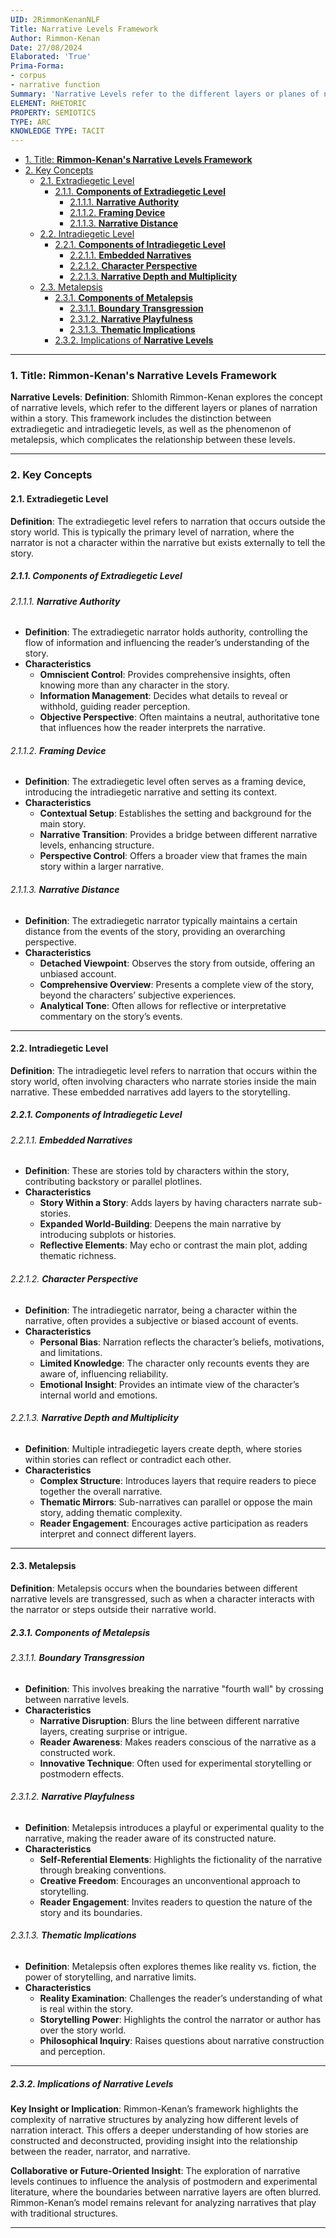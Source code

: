 ```yaml
---
UID: 2RimmonKenanNLF
Title: Narrative Levels Framework
Author: Rimmon-Kenan
Date: 27/08/2024
Elaborated: 'True'
Prima-Forma:
- corpus
- narrative function
Summary: 'Narrative Levels refer to the different layers or planes of narration within a story: extradiagetic, intradiegetic, and metalepsis'
ELEMENT: RHETORIC
PROPERTY: SEMIOTICS
TYPE: ARC
KNOWLEDGE TYPE: TACIT
---
```


- [1. Title: **Rimmon-Kenan's Narrative Levels Framework**](#1-title-rimmon-kenans-narrative-levels-framework)
- [2. Key Concepts](#2-key-concepts)
  - [2.1. Extradiegetic Level](#21-extradiegetic-level)
    - [2.1.1. **Components of Extradiegetic Level**](#211-components-of-extradiegetic-level)
      - [2.1.1.1. **Narrative Authority**](#2111-narrative-authority)
      - [2.1.1.2. **Framing Device**](#2112-framing-device)
      - [2.1.1.3. **Narrative Distance**](#2113-narrative-distance)
  - [2.2. Intradiegetic Level](#22-intradiegetic-level)
    - [2.2.1. **Components of Intradiegetic Level**](#221-components-of-intradiegetic-level)
      - [2.2.1.1. **Embedded Narratives**](#2211-embedded-narratives)
      - [2.2.1.2. **Character Perspective**](#2212-character-perspective)
      - [2.2.1.3. **Narrative Depth and Multiplicity**](#2213-narrative-depth-and-multiplicity)
  - [2.3. Metalepsis](#23-metalepsis)
    - [2.3.1. **Components of Metalepsis**](#231-components-of-metalepsis)
      - [2.3.1.1. **Boundary Transgression**](#2311-boundary-transgression)
      - [2.3.1.2. **Narrative Playfulness**](#2312-narrative-playfulness)
      - [2.3.1.3. **Thematic Implications**](#2313-thematic-implications)
    - [2.3.2. Implications of **Narrative Levels**](#232-implications-of-narrative-levels)


---

### 1. Title: **Rimmon-Kenan's Narrative Levels Framework**

**Narrative Levels**:
   **Definition**: Shlomith Rimmon-Kenan explores the concept of narrative levels, which refer to the different layers or planes of narration within a story. This framework includes the distinction between extradiegetic and intradiegetic levels, as well as the phenomenon of metalepsis, which complicates the relationship between these levels.

---

### 2. Key Concepts

#### 2.1. Extradiegetic Level

**Definition**:
   The extradiegetic level refers to narration that occurs outside the story world. This is typically the primary level of narration, where the narrator is not a character within the narrative but exists externally to tell the story.

##### 2.1.1. **Components of Extradiegetic Level**

###### 2.1.1.1. **Narrative Authority**
  - **Definition**: The extradiegetic narrator holds authority, controlling the flow of information and influencing the reader’s understanding of the story.
  - **Characteristics**
    - **Omniscient Control**: Provides comprehensive insights, often knowing more than any character in the story.
    - **Information Management**: Decides what details to reveal or withhold, guiding reader perception.
    - **Objective Perspective**: Often maintains a neutral, authoritative tone that influences how the reader interprets the narrative.

###### 2.1.1.2. **Framing Device**
  - **Definition**: The extradiegetic level often serves as a framing device, introducing the intradiegetic narrative and setting its context.
  - **Characteristics**
    - **Contextual Setup**: Establishes the setting and background for the main story.
    - **Narrative Transition**: Provides a bridge between different narrative levels, enhancing structure.
    - **Perspective Control**: Offers a broader view that frames the main story within a larger narrative.

###### 2.1.1.3. **Narrative Distance**
  - **Definition**: The extradiegetic narrator typically maintains a certain distance from the events of the story, providing an overarching perspective.
  - **Characteristics**
    - **Detached Viewpoint**: Observes the story from outside, offering an unbiased account.
    - **Comprehensive Overview**: Presents a complete view of the story, beyond the characters’ subjective experiences.
    - **Analytical Tone**: Often allows for reflective or interpretative commentary on the story’s events.


---

#### 2.2. Intradiegetic Level

**Definition**:
   The intradiegetic level refers to narration that occurs within the story world, often involving characters who narrate stories inside the main narrative. These embedded narratives add layers to the storytelling.

##### 2.2.1. **Components of Intradiegetic Level**

###### 2.2.1.1. **Embedded Narratives**
  - **Definition**: These are stories told by characters within the story, contributing backstory or parallel plotlines.
  - **Characteristics**
    - **Story Within a Story**: Adds layers by having characters narrate sub-stories.
    - **Expanded World-Building**: Deepens the main narrative by introducing subplots or histories.
    - **Reflective Elements**: May echo or contrast the main plot, adding thematic richness.

###### 2.2.1.2. **Character Perspective**
  - **Definition**: The intradiegetic narrator, being a character within the narrative, often provides a subjective or biased account of events.
  - **Characteristics**
    - **Personal Bias**: Narration reflects the character’s beliefs, motivations, and limitations.
    - **Limited Knowledge**: The character only recounts events they are aware of, influencing reliability.
    - **Emotional Insight**: Provides an intimate view of the character’s internal world and emotions.

###### 2.2.1.3. **Narrative Depth and Multiplicity**
  - **Definition**: Multiple intradiegetic layers create depth, where stories within stories can reflect or contradict each other.
  - **Characteristics**
    - **Complex Structure**: Introduces layers that require readers to piece together the overall narrative.
    - **Thematic Mirrors**: Sub-narratives can parallel or oppose the main story, adding thematic complexity.
    - **Reader Engagement**: Encourages active participation as readers interpret and connect different layers.



---

#### 2.3. Metalepsis

**Definition**:
   Metalepsis occurs when the boundaries between different narrative levels are transgressed, such as when a character interacts with the narrator or steps outside their narrative world.

##### 2.3.1. **Components of Metalepsis**

###### 2.3.1.1. **Boundary Transgression**
  - **Definition**: This involves breaking the narrative "fourth wall" by crossing between narrative levels.
  - **Characteristics**
    - **Narrative Disruption**: Blurs the line between different narrative layers, creating surprise or intrigue.
    - **Reader Awareness**: Makes readers conscious of the narrative as a constructed work.
    - **Innovative Technique**: Often used for experimental storytelling or postmodern effects.

###### 2.3.1.2. **Narrative Playfulness**
  - **Definition**: Metalepsis introduces a playful or experimental quality to the narrative, making the reader aware of its constructed nature.
  - **Characteristics**
    - **Self-Referential Elements**: Highlights the fictionality of the narrative through breaking conventions.
    - **Creative Freedom**: Encourages an unconventional approach to storytelling.
    - **Reader Engagement**: Invites readers to question the nature of the story and its boundaries.

###### 2.3.1.3. **Thematic Implications**
  - **Definition**: Metalepsis often explores themes like reality vs. fiction, the power of storytelling, and narrative limits.
  - **Characteristics**
    - **Reality Examination**: Challenges the reader’s understanding of what is real within the story.
    - **Storytelling Power**: Highlights the control the narrator or author has over the story world.
    - **Philosophical Inquiry**: Raises questions about narrative construction and perception.


---

##### 2.3.2. Implications of **Narrative Levels**

**Key Insight or Implication**:
   Rimmon-Kenan’s framework highlights the complexity of narrative structures by analyzing how different levels of narration interact. This offers a deeper understanding of how stories are constructed and deconstructed, providing insight into the relationship between the reader, narrator, and narrative.

**Collaborative or Future-Oriented Insight**:
   The exploration of narrative levels continues to influence the analysis of postmodern and experimental literature, where the boundaries between narrative layers are often blurred. Rimmon-Kenan’s model remains relevant for analyzing narratives that play with traditional structures.

---

